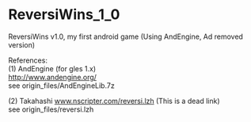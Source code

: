 ReversiWins_1_0
===============

ReversiWins v1.0, my first android game (Using AndEngine, Ad removed version)  

References:  
(1) AndEngine (for gles 1.x)  
	http://www.andengine.org/  
	see origin_files/AndEngineLib.7z  

(2) Takahashi
	www.nscripter.com/reversi.lzh (This is a dead link)  
	see origin_files/reversi.lzh  
